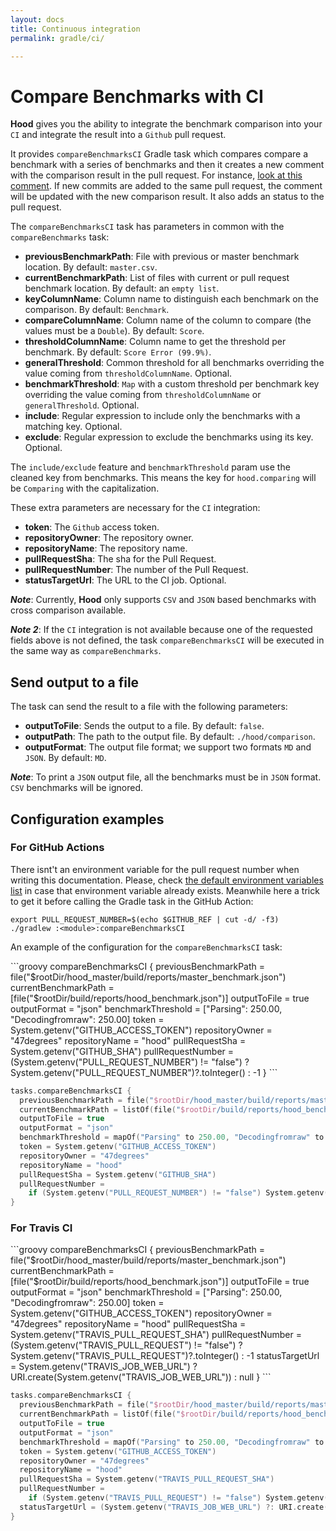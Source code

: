 ```yaml
---
layout: docs
title: Continuous integration
permalink: gradle/ci/

---
```


# Compare Benchmarks with CI

**Hood** gives you the ability to integrate the benchmark comparison into your `CI`
 and integrate the result into a `Github` pull request.

It provides `compareBenchmarksCI` Gradle task which compares compare a benchmark with a series of benchmarks and then it creates a new comment with the comparison result in the pull request. For instance, [look at this comment](https://github.com/47degrees/helios/pull/137#issuecomment-597753181). If new commits are added to the same pull request, the comment will be updated with the new comparison result. It also adds an status to the pull request.

The `compareBenchmarksCI` task has parameters in common with the `compareBenchmarks` task:
 - **previousBenchmarkPath**: File with previous or master benchmark location. By default: `master.csv`.
 - **currentBenchmarkPath**: List of files with current or pull request benchmark location. By default: an `empty list`.
 - **keyColumnName**: Column name to distinguish each benchmark on the comparison. By default: `Benchmark`.
 - **compareColumnName**: Column name of the column to compare (the values must be a `Double`). By default: `Score`.
 - **thresholdColumnName**: Column name to get the threshold per benchmark. By default: `Score Error (99.9%)`.
 - **generalThreshold**: Common threshold for all benchmarks overriding the value coming from `thresholdColumnName`. Optional.
 - **benchmarkThreshold**: `Map` with a custom threshold per benchmark key overriding the value coming from `thresholdColumnName` or `generalThreshold`. Optional.
 - **include**: Regular expression to include only the benchmarks with a matching key. Optional.
 - **exclude**: Regular expression to exclude the benchmarks using its key. Optional.

The `include/exclude` feature and `benchmarkThreshold` param use the cleaned key from benchmarks.
This means the key for `hood.comparing` will be `Comparing` with the capitalization.

These extra parameters are necessary for the `CI` integration:
 - **token**: The `Github` access token.
 - **repositoryOwner**: The repository owner.
 - **repositoryName**: The repository name.
 - **pullRequestSha**: The sha for the Pull Request.
 - **pullRequestNumber**: The number of the Pull Request.
 - **statusTargetUrl**: The URL to the CI job. Optional.

***Note***: Currently, **Hood** only supports `CSV` and `JSON` based benchmarks with cross comparison available.

***Note 2***: If the `CI` integration is not available because one of the requested fields above is not defined,
  the task `compareBenchmarksCI` will be executed in the same way as `compareBenchmarks`.

## Send output to a file

The task can send the result to a file with the following parameters:
 - **outputToFile**: Sends the output to a file. By default: `false`.
 - **outputPath**: The path to the output file. By default: `./hood/comparison`.
 - **outputFormat**: The output file format; we support two formats `MD` and `JSON`. By default: `MD`.

***Note***: To print a `JSON` output file, all the benchmarks must be in `JSON` format. `CSV` benchmarks will be ignored.

## Configuration examples

### For GitHub Actions

There isnt't an environment variable for the pull request number when writing this documentation. Please, check [the default environment variables list](https://help.github.com/en/actions/configuring-and-managing-workflows/using-environment-variables#default-environment-variables) in case that environment variable already exists. Meanwhile here a trick to get it before calling the Gradle task in the GitHub Action:

```
export PULL_REQUEST_NUMBER=$(echo $GITHUB_REF | cut -d/ -f3)
./gradlew :<module>:compareBenchmarksCI
```

An example of the configuration for the `compareBenchmarksCI` task:


<fortyseven-codetab data-languages='["Groovy", "Kotlin"]' markdown="block">
```groovy
compareBenchmarksCI {
  previousBenchmarkPath = file("$rootDir/hood_master/build/reports/master_benchmark.json")
  currentBenchmarkPath = [file("$rootDir/build/reports/hood_benchmark.json")]
  outputToFile = true
  outputFormat = "json"
  benchmarkThreshold = ["Parsing": 250.00, "Decodingfromraw": 250.00]
  token = System.getenv("GITHUB_ACCESS_TOKEN")
  repositoryOwner = "47degrees"
  repositoryName = "hood"
  pullRequestSha = System.getenv("GITHUB_SHA")
  pullRequestNumber = (System.getenv("PULL_REQUEST_NUMBER") != "false") ? System.getenv("PULL_REQUEST_NUMBER")?.toInteger() : -1
}
```

```kotlin
tasks.compareBenchmarksCI {
  previousBenchmarkPath = file("$rootDir/hood_master/build/reports/master_benchmark.json")
  currentBenchmarkPath = listOf(file("$rootDir/build/reports/hood_benchmark.json"))
  outputToFile = true
  outputFormat = "json"
  benchmarkThreshold = mapOf("Parsing" to 250.00, "Decodingfromraw" to 250.00)
  token = System.getenv("GITHUB_ACCESS_TOKEN")
  repositoryOwner = "47degrees"
  repositoryName = "hood"
  pullRequestSha = System.getenv("GITHUB_SHA")
  pullRequestNumber =
    if (System.getenv("PULL_REQUEST_NUMBER") != "false") System.getenv("PULL_REQUEST_NUMBER").toInt() else -1
}
```
</fortyseven-codetab>

### For Travis CI

<fortyseven-codetab data-languages='["Groovy", "Kotlin"]' markdown="block">
```groovy
compareBenchmarksCI {
  previousBenchmarkPath = file("$rootDir/hood_master/build/reports/master_benchmark.json")
  currentBenchmarkPath = [file("$rootDir/build/reports/hood_benchmark.json")]
  outputToFile = true
  outputFormat = "json"
  benchmarkThreshold = ["Parsing": 250.00, "Decodingfromraw": 250.00]
  token = System.getenv("GITHUB_ACCESS_TOKEN")
  repositoryOwner = "47degrees"
  repositoryName = "hood"
  pullRequestSha = System.getenv("TRAVIS_PULL_REQUEST_SHA")
  pullRequestNumber = (System.getenv("TRAVIS_PULL_REQUEST") != "false") ? System.getenv("TRAVIS_PULL_REQUEST")?.toInteger() : -1
  statusTargetUrl = System.getenv("TRAVIS_JOB_WEB_URL") ? URI.create(System.getenv("TRAVIS_JOB_WEB_URL")) : null
}
```

```kotlin
tasks.compareBenchmarksCI {
  previousBenchmarkPath = file("$rootDir/hood_master/build/reports/master_benchmark.json")
  currentBenchmarkPath = listOf(file("$rootDir/build/reports/hood_benchmark.json"))
  outputToFile = true
  outputFormat = "json"
  benchmarkThreshold = mapOf("Parsing" to 250.00, "Decodingfromraw" to 250.00)
  token = System.getenv("GITHUB_ACCESS_TOKEN")
  repositoryOwner = "47degrees"
  repositoryName = "hood"
  pullRequestSha = System.getenv("TRAVIS_PULL_REQUEST_SHA")
  pullRequestNumber =
    if (System.getenv("TRAVIS_PULL_REQUEST") != "false") System.getenv("TRAVIS_PULL_REQUEST").toInt() else -1
  statusTargetUrl = (System.getenv("TRAVIS_JOB_WEB_URL") ?: URI.create(System.getenv("TRAVIS_JOB_WEB_URL"))) as URI?
}
```
</fortyseven-codetab>
